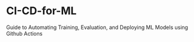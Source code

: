 # CI-CD-for-ML
Guide to Automating Training, Evaluation, and Deploying ML Models using Github Actions
